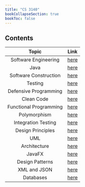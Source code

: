 ```yaml
---
title: "CS 3140"
bookCollapseSection: true
bookToc: false
---
```


## Contents

|Topic|Link|
|:--:|:--:|
|Software Engineering|[here](/notes/cs3140/software-engineering)|
|Java|[here](/notes/cs3140/java)|
|Software Construction|[here](/notes/cs3140/software-construction)|
|Testing|[here](/notes/cs3140/testing)|
|Defensive Programming|[here](/notes/cs3140/defensive-programming)|
|Clean Code|[here](/notes/cs3140/clean-code)|
|Functional Programming|[here](/notes/cs3140/functional-programming)|
|Polymorphism|[here](/notes/cs3140/polymorphism)|
|Integration Testing|[here](/notes/cs3140/integration-testing)|
|Design Principles|[here](/notes/cs3140/design-principles)|
|UML|[here](/notes/cs3140/uml)|
|Architecture|[here](/notes/cs3140/architecture)|
|JavaFX|[here](/notes/cs3140/javafx)|
|Design Patterns|[here](/notes/cs3140/design-patterns)|
|XML and JSON|[here](/notes/cs3140/xml-and-json)|
|Databases|[here](/notes/cs3140/databases)|
